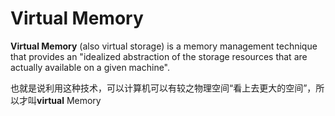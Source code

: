 # Virtual Memory

**Virtual Memory** (also virtual storage) is a memory management technique that provides an "idealized abstraction of the storage resources that are actually available on a given machine".

也就是说利用这种技术，可以计算机可以有较之物理空间“看上去更大的空间”，所以才叫**virtual** Memory